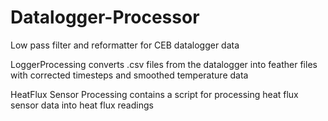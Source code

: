 # Datalogger-Processor
Low pass filter and reformatter for CEB datalogger data

LoggerProcessing converts .csv files from the datalogger into feather files with corrected timesteps and smoothed temperature data

HeatFlux Sensor Processing contains a script for processing heat flux sensor data into heat flux readings
